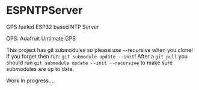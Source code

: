 # ESPNTPServer
GPS fueled ESP32 based NTP Server

GPS: Adafruit Untimate GPS

This project has git submodules so please use --recursive when you clone!  If you forget then run: `git submodule update --init`! After a `git pull` you should run `git submodule update --init --recursive` to make sure submodules are up to date.

Work in progress....
